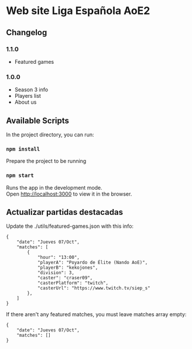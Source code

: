 # Web site Liga Española AoE2

## Changelog

### 1.1.0

- Featured games

### 1.0.0

- Season 3 info
- Players list
- About us

## Available Scripts

In the project directory, you can run:

### `npm install`

Prepare the project to be running

### `npm start`

Runs the app in the development mode.\
Open [http://localhost:3000](http://localhost:3000) to view it in the browser.

## Actualizar partidas destacadas

Update the ./utils/featured-games.json with this info:

```
{
    "date": "Jueves 07/Oct",
    "matches": [
        {
            "hour": "13:00",
            "playerA": "Poyardo de Élite (Nando AoE)",
            "playerB": "kekojones",
            "division": 3,
            "caster": "craser09",
            "casterPlatform": "twitch",
            "casterUrl": "https://www.twitch.tv/siep_s"
        },
    ]
}
```

If there aren't any featured matches, you must leave matches array empty:

```
{
    "date": "Jueves 07/Oct",
    "matches": []
}
```
